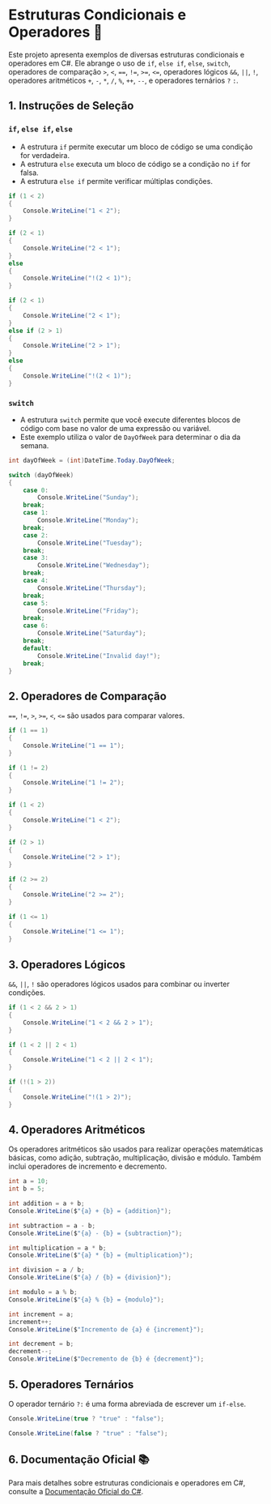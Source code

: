 ﻿# Estruturas Condicionais e Operadores 🔄

Este projeto apresenta exemplos de diversas estruturas condicionais e operadores em C#. Ele abrange o uso de `if`, `else if`, `else`, `switch`, operadores de comparação `>`, `<`, `==`, `!=`, `>=`, `<=`, operadores lógicos `&&`, `||`, `!`, operadores aritméticos `+`, `-`, `*`, `/`, `%`, `++`, `--`, e operadores ternários `?` `:`.

## 1. Instruções de Seleção

### `if`, `else if`, `else`

- A estrutura `if` permite executar um bloco de código se uma condição for verdadeira.
- A estrutura `else` executa um bloco de código se a condição no `if` for falsa.
- A estrutura `else if` permite verificar múltiplas condições.

```csharp
if (1 < 2)
{
    Console.WriteLine("1 < 2");
}

if (2 < 1)
{
    Console.WriteLine("2 < 1");
}
else
{
    Console.WriteLine("!(2 < 1)");
}

if (2 < 1)
{
    Console.WriteLine("2 < 1");
} 
else if (2 > 1)
{
    Console.WriteLine("2 > 1");
}
else
{
    Console.WriteLine("!(2 < 1)");
}
```

### `switch`

- A estrutura `switch` permite que você execute diferentes blocos de código com base no valor de uma expressão ou variável.
- Este exemplo utiliza o valor de `DayOfWeek` para determinar o dia da semana.

```csharp
int dayOfWeek = (int)DateTime.Today.DayOfWeek;

switch (dayOfWeek)
{
    case 0:
        Console.WriteLine("Sunday");
    break;
    case 1:
        Console.WriteLine("Monday");
    break;
    case 2:
        Console.WriteLine("Tuesday");
    break;
    case 3:
        Console.WriteLine("Wednesday");
    break;
    case 4:
        Console.WriteLine("Thursday");
    break;
    case 5:
        Console.WriteLine("Friday");
    break;
    case 6:
        Console.WriteLine("Saturday");
    break;
    default:
        Console.WriteLine("Invalid day!");
    break;
}
```

## 2. Operadores de Comparação

`==`, `!=`, `>`, `>=`, `<`, `<=` são usados para comparar valores.

```csharp
if (1 == 1)
{
    Console.WriteLine("1 == 1");
}

if (1 != 2)
{
    Console.WriteLine("1 != 2");
}

if (1 < 2)
{
    Console.WriteLine("1 < 2");
}

if (2 > 1)
{
    Console.WriteLine("2 > 1");
}

if (2 >= 2)
{
    Console.WriteLine("2 >= 2");
}

if (1 <= 1)
{
    Console.WriteLine("1 <= 1");
}
```

## 3. Operadores Lógicos

`&&`, `||`, `!` são operadores lógicos usados para combinar ou inverter condições.

```csharp
if (1 < 2 && 2 > 1)
{
    Console.WriteLine("1 < 2 && 2 > 1");
}

if (1 < 2 || 2 < 1)
{
    Console.WriteLine("1 < 2 || 2 < 1");
}

if (!(1 > 2))
{
    Console.WriteLine("!(1 > 2)");
}
```

## 4. Operadores Aritméticos

Os operadores aritméticos são usados para realizar operações matemáticas básicas, como adição, subtração, multiplicação, divisão e módulo. Também inclui operadores de incremento e decremento.

```csharp
int a = 10;
int b = 5;

int addition = a + b;
Console.WriteLine($"{a} + {b} = {addition}");

int subtraction = a - b;
Console.WriteLine($"{a} - {b} = {subtraction}");

int multiplication = a * b;
Console.WriteLine($"{a} * {b} = {multiplication}");

int division = a / b;
Console.WriteLine($"{a} / {b} = {division}");

int modulo = a % b;
Console.WriteLine($"{a} % {b} = {modulo}");

int increment = a;
increment++;
Console.WriteLine($"Incremento de {a} é {increment}");

int decrement = b;
decrement--;
Console.WriteLine($"Decremento de {b} é {decrement}");
```

## 5. Operadores Ternários

O operador ternário `?:` é uma forma abreviada de escrever um `if-else`.

```csharp
Console.WriteLine(true ? "true" : "false");

Console.WriteLine(false ? "true" : "false");
```

## 6. Documentação Oficial 📚

Para mais detalhes sobre estruturas condicionais e operadores em C#, consulte a [Documentação Oficial do C#](https://learn.microsoft.com/pt-br/dotnet/csharp/).